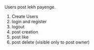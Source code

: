 Users post lekh payenge.
1. Create Users
2. login and register
3. logout
4. post creation
5. post like
6. post delete (visible only to post owner)